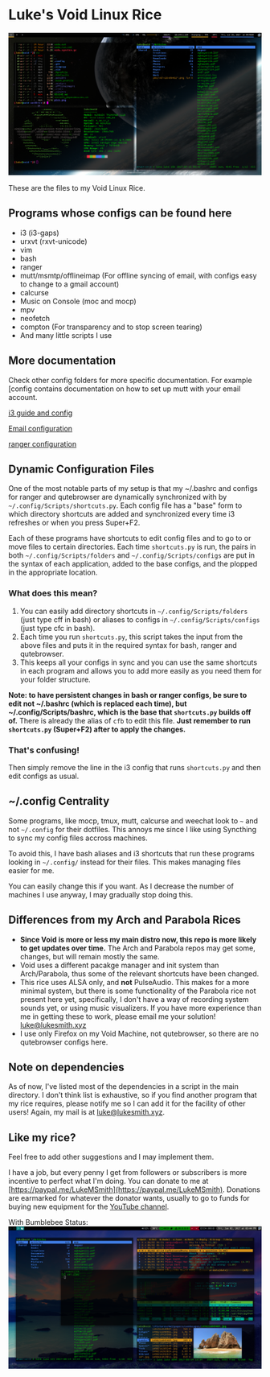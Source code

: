 # Luke's Void Linux Rice

![pic2](pic2.png)

These are the files to my Void Linux Rice.

## Programs whose configs can be found here

+ i3 (i3-gaps)
+ urxvt (rxvt-unicode)
+ vim
+ bash
+ ranger
+ mutt/msmtp/offlineimap (For offline syncing of email, with configs easy to change to a gmail account)
+ calcurse
+ Music on Console (moc and mocp)
+ mpv
+ neofetch
+ compton (For transparency and to stop screen tearing)
+ And many little scripts I use

## More documentation

Check other config folders for more specific documentation. For example [config contains documentation on how to set up mutt with your email account.

[i3 guide and config](.config/Scripts/i3_guide.md)

[Email configuration](.config/mutt/email.md) 

[ranger configuration](.config/ranger/ranger.md) 

## Dynamic Configuration Files

One of the most notable parts of my setup is that my ~/.bashrc and configs for ranger and qutebrowser are dynamically synchronized with by `~/.config/Scripts/shortcuts.py`. Each config file has a "base" form to which directory shortcuts are added and synchronized every time i3 refreshes or when you press Super+F2.

Each of these programs have shortcuts to edit config files and to go to or move files to certain directories. Each time `shortcuts.py` is run, the pairs in both `~/.config/Scripts/folders` and `~/.config/Scripts/configs` are put in the syntax of each application, added to the base configs, and the plopped in the appropriate location.

### What does this mean?

1. You can easily add directory shortcuts in `~/.config/Scripts/folders` (just type cff in bash) or aliases to configs in `~/.config/Scripts/configs` (just type cfc in bash).
2. Each time you run `shortcuts.py`, this script takes the input from the above files and puts it in the required syntax for bash, ranger and qutebrowser.
3. This keeps all your configs in sync and you can use the same shortcuts in each program and allows you to add more easily as you need them for your folder structure.

**Note: to have persistent changes in bash or ranger configs, be sure to edit not ~/.bashrc (which is replaced each time), but ~/.config/Scripts/bashrc, which is the base that `shortcuts.py` builds off of.** There is already the alias of `cfb` to edit this file. **Just remember to run `shortcuts.py` (Super+F2) after to apply the changes.**

### That's confusing!

Then simply remove the line in the i3 config that runs `shortcuts.py` and then edit configs as usual.

## ~/.config Centrality

Some programs, like mocp, tmux, mutt, calcurse and weechat look to `~` and not `~/.config` for their dotfiles. This annoys me since I like using Syncthing to sync my config files accross machines.

To avoid this, I have bash aliases and i3 shortcuts that run these programs looking in `~/.config/` instead for their files. This makes managing files easier for me.

You can easily change this if you want. As I decrease the number of machines I use anyway, I may gradually stop doing this.

## Differences from my Arch and Parabola Rices

+ **Since Void is more or less my main distro now, this repo is more likely to get updates over time.** The Arch and Parabola repos may get some, changes, but will remain mostly the same.
+ Void uses a different pacakge manager and init system than Arch/Parabola, thus some of the relevant shortcuts have been changed.
+ This rice uses ALSA only, and **not** PulseAudio. This makes for a more minimal system, but there is some functionality of the Parabola rice not present here yet, specifically, I don't have a way of recording system sounds yet, or using music visualizers. If you have more experience than me in getting these to work, please email me your solution! [luke@lukesmith.xyz](mailto:lukesmith.xyz)
+ I use only Firefox on my Void Machine, not qutebrowser, so there are no qutebrowser configs here.

## Note on dependencies

As of now, I've listed most of the dependencies in a script in the main directory. I don't think list is exhaustive, so if you find another program that my rice requires, please notify me so I can add it for the facility of other users! Again, my mail is at [luke@lukesmith.xyz](mailto:luke@lukesmith.xyz).

## Like my rice?

Feel free to add other suggestions and I may implement them.

I have a job, but every penny I get from followers or subscribers is more incentive to perfect what I'm doing. You can donate to me at [https://paypal.me/LukeMSmith](https://paypal.me/LukeMSmith). Donations are earmarked for whatever the donator wants, usually to go to funds for buying new equipment for the [YouTube channel](https://youtube.com/c/LukeSmithxyz).

With Bumblebee Status:
![pic1](pic1.png)
